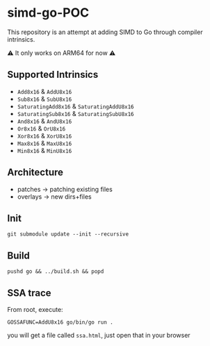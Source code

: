 # simd-go-POC

This repository is an attempt at adding SIMD to Go through compiler intrinsics.

:warning: It only works on ARM64 for now :warning:

## Supported Intrinsics

- `Add8x16` & `AddU8x16`
- `Sub8x16` & `SubU8x16`
- `SaturatingAdd8x16` & `SaturatingAddU8x16`
- `SaturatingSub8x16` & `SaturatingSubU8x16`
- `And8x16` & `AndU8x16`
- `Or8x16` & `OrU8x16`
- `Xor8x16` & `XorU8x16`
- `Max8x16` & `MaxU8x16`
- `Min8x16` & `MinU8x16`

## Architecture

- patches -> patching existing files
- overlays -> new dirs+files

## Init

```
git submodule update --init --recursive
```

## Build

```
pushd go && ../build.sh && popd
```

## SSA trace

From root, execute:

```
GOSSAFUNC=AddU8x16 go/bin/go run .
```

you will get a file called `ssa.html`, just open that in your browser
